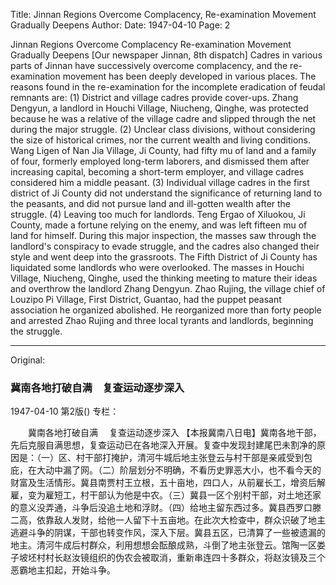 Title: Jinnan Regions Overcome Complacency, Re-examination Movement Gradually Deepens
Author:
Date: 1947-04-10
Page: 2

Jinnan Regions Overcome Complacency
Re-examination Movement Gradually Deepens
[Our newspaper Jinnan, 8th dispatch] Cadres in various parts of Jinnan have successively overcome complacency, and the re-examination movement has been deeply developed in various places. The reasons found in the re-examination for the incomplete eradication of feudal remnants are: (1) District and village cadres provide cover-ups. Zhang Dengyun, a landlord in Houchi Village, Niucheng, Qinghe, was protected because he was a relative of the village cadre and slipped through the net during the major struggle. (2) Unclear class divisions, without considering the size of historical crimes, nor the current wealth and living conditions. Wang Ligen of Nan Jia Village, Ji County, had fifty mu of land and a family of four, formerly employed long-term laborers, and dismissed them after increasing capital, becoming a short-term employer, and village cadres considered him a middle peasant. (3) Individual village cadres in the first district of Ji County did not understand the significance of returning land to the peasants, and did not pursue land and ill-gotten wealth after the struggle. (4) Leaving too much for landlords. Teng Ergao of Xiluokou, Ji County, made a fortune relying on the enemy, and was left fifteen mu of land for himself. During this major inspection, the masses saw through the landlord's conspiracy to evade struggle, and the cadres also changed their style and went deep into the grassroots. The Fifth District of Ji County has liquidated some landlords who were overlooked. The masses in Houchi Village, Niucheng, Qinghe, used the thinking meeting to mature their ideas and overthrow the landlord Zhang Dengyun. Zhao Rujing, the village chief of Louzipo Pi Village, First District, Guantao, had the puppet peasant association he organized abolished. He reorganized more than forty people and arrested Zhao Rujing and three local tyrants and landlords, beginning the struggle.



<hr /> 

Original: 


### 冀南各地打破自满　复查运动逐步深入

1947-04-10
第2版()
专栏：

　　冀南各地打破自满
  　复查运动逐步深入
    【本报冀南八日电】冀南各地干部，先后克服自满思想，复查运动已在各地深入开展。复查中发现封建尾巴未割净的原因是：（一）区、村干部打掩护，清河牛城后地主张登云与村干部是亲戚受到包庇，在大动中漏了网。（二）阶层划分不明确，不看历史罪恶大小，也不看今天的财富及生活情形。冀县南贾村王立根，五十亩地，四口人，从前雇长工，增资后解雇，变为雇短工，村干部认为他是中农。（三）冀县一区个别村干部，对土地还家的意义没弄通，斗争后没追土地和浮财。（四）给地主留东西过多。冀县西罗口滕二高，依靠敌人发财，给他一人留下十五亩地。在此次大检查中，群众识破了地主逃避斗争的阴谋，干部也转变作风，深入下层。冀县五区，已清算了一些被遗漏的地主。清河牛成后村群众，利用想想会酝酿成熟，斗倒了地主张登云。馆陶一区娄子坡坯村村长赵汝镜组织的伪农会被取消，重新串连四十多群众，将赵汝镜及三个恶霸地主扣起，开始斗争。

